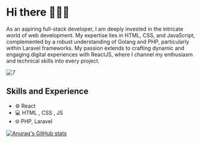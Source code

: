 # Hi there 🌟🌟🌟

As an aspiring full-stack developer, I am deeply invested in the intricate world of web development. My expertise lies in HTML, CSS, and JavaScript, complemented by a robust understanding of Golang and PHP, particularly within Laravel frameworks. My passion extends to crafting dynamic and engaging digital experiences with ReactJS, where I channel my enthusiasm and technical skills into every project.

![7](https://github.com/s-s-sidhu/s-s-sidhu/assets/74487344/93c2b635-de44-4ba1-88e0-5954d4f431c1)



## Skills and Experience

* ⚙ React
* 💻 HTML , CSS , JS
* 🌐 PHP, Laravel



[![Anurag's GitHub stats](https://github-readme-stats.vercel.app/api?username=s-s-sidhu)](https://github.com/anuraghazra/github-readme-stats)

